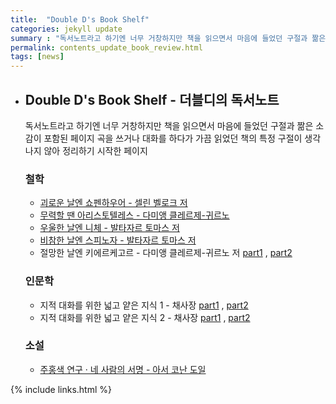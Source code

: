 ```yaml
---
title:  "Double D's Book Shelf"
categories: jekyll update
summary : "독서노트라고 하기엔 너무 거창하지만 책을 읽으면서 마음에 들었던 구절과 짦은 소감이 포함된 페이지"
permalink: contents_update_book_review.html
tags: [news]
---
```


- ## Double D's Book Shelf - 더블디의 독서노트

  독서노트라고 하기엔 너무 거창하지만 책을 읽으면서 마음에 들었던 구절과 짦은 소감이 포함된 페이지
  곡을 쓰거나 대화를 하다가 가끔 읽었던 책의 특정 구절이 생각나지 않아 정리하기 시작한 페이지
  
  ### 철학   
  
  - [괴로운 날엔 쇼펜하우어 - 셀린 벨로크 저](https://ddbook.tistory.com/2)
  - [무력할 땐 아리스토텔레스 - 다미앵 클레르제-귀르노](https://ddbook.tistory.com/3)
  - [우울한 날엔 니체 - 발타자르 토마스 저](https://ddbook.tistory.com/4)
  - [비참한 날엔 스피노자 - 발타자르 토마스 저](https://ddbook.tistory.com/5)
  - 절망한 날엔 키에르케고르 - 다미앵 클레르제-귀르노 저 [part1](https://ddbook.tistory.com/6) , [part2](https://ddbook.tistory.com/22)
  
  ### 인문학
  
  - 지적 대화를 위한 넓고 얕은 지식 1 - 채사장 [part1](https://ddbook.tistory.com/7) , [part2](https://ddbook.tistory.com/23)
  - 지적 대화를 위한 넓고 얕은 지식 2 - 채사장 [part1](https://ddbook.tistory.com/8) , [part2](https://ddbook.tistory.com/24)
  
  ### 소설
  
  - [주홍색 연구 · 네 사람의 서명 - 아서 코난 도일](https://ddbook.tistory.com/10)


{% include links.html %}
